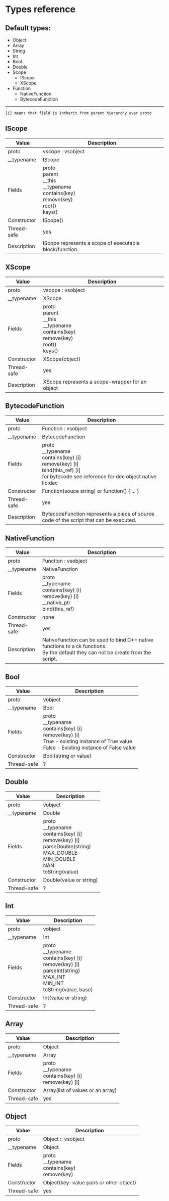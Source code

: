 Types reference
===============

Default types:
--------------
* Object
* Array
* String
* Int
* Bool
* Double
* Scope
  * IScope
  * XScope
* Function
  * NativeFunction
  * BytecodeFunction

----

```
[i] means that field is intherit from parent hierarchy over proto
```

IScope
------

| Value | Description |
|-------------|-----------------------------------------------------------------------------------------|
| proto | vscope : vsobject |
| __typename | IScope |
| Fields | proto<br> parent<br> __this<br> __typename<br> contains(key)<br> remove(key)<br> root()<br> keys() |
| Constructor | IScope() |
| Thread-safe | yes |
| Description | IScope represents a scope of executable block/function |

XScope
------

| Value | Description |
|-------------|-----------------------------------------------------------------------------------------|
| proto | vscope : vsobject |
| __typename | XScope |
| Fields | proto<br> parent<br> __this<br> __typename<br> contains(key)<br> remove(key)<br> root()<br> keys() |
| Constructor | XScope(object) |
| Thread-safe | yes |
| Description | XScope represents a scope-wrapper for an object |

BytecodeFunction
----------------

| Value | Description |
|-------------|----------------------------------------------------------------------------------------------------------------------------------------|
| proto | Function : vsobject |
| __typename | BytecodeFunction |
| Fields | proto<br> __typename<br> contains(key) [i]<br> remove(key) [i]<br> bind(this_ref) [i]<br> for bytecode see reference for dec object native lib:dec |
| Constructor | Function(souce string) or function() { ... } |
| Thread-safe | yes |
| Description | BytecodeFunction represents a piece of source code of the script that can be executed. |

NativeFunction
--------------

| Value | Description |
|-------------|---------------------------------------------------------------------------------------------------------------------------------------|
| proto | Function : vsobject |
| __typename | NativeFunction |
| Fields | proto<br> __typename<br> contains(key) [i]<br> remove(key) [i]<br> __native_ptr<br> bind(this_ref) |
| Constructor | none |
| Thread-safe | yes |
| Description | NativeFunction can be used to bind C++ native functions to a ck functions.<br> By the default they can not be create from the script. |

Bool
----

| Value | Description |
|-------------|-----------------------------------------------------------------------------------------------------------------------------------------------------|
| proto | vobject |
| __typename | Bool |
| Fields | proto<br> __typename<br> contains(key) [i]<br> remove(key) [i]<br> True - existing instance of True value<br> False - Existing instance of False value<br> |
| Constructor | Bool(string or value) |
| Thread-safe | ? |

Double
------

| Value | Description |
|-------------|------------------------------------------------------------------------------------------------------------------------------------------|
| proto | vobject |
| __typename | Double |
| Fields | proto<br> __typename<br> contains(key) [i]<br> remove(key) [i]<br> parseDouble(string)<br> MAX_DOUBLE<br> MIN_DOUBLE<br> NAN<br> toString(value) |
| Constructor | Double(value or string) |
| Thread-safe | ? |

Int
---

| Value | Description |
|-------------|-------------------------------------------------------------------------------------------------------------------------------|
| proto | vobject |
| __typename | Int |
| Fields | proto<br> __typename<br> contains(key) [i]<br> remove(key) [i]<br> parseInt(string)<br> MAX_INT<br> MIN_INT<br> toString(value, base) |
| Constructor | Int(value or string) |
| Thread-safe | ? |

Array
-----

| Value | Description |
|-------------|--------------------------------------------------------|
| proto | Object |
| __typename | Array |
| Fields | proto<br> __typename<br> contains(key) [i]<br> remove(key) [i] |
| Constructor | Array(list of values or an array) |
| Thread-safe | yes |

Object
------

| Value | Description |
|-------------|--------------------------------------------------------|
| proto | Object :: vsobject |
| __typename | Object |
| Fields | proto<br> __typename<br> contains(key)<br> remove(key) |
| Constructor | Object(key-value pairs or other object) |
| Thread-safe | yes |